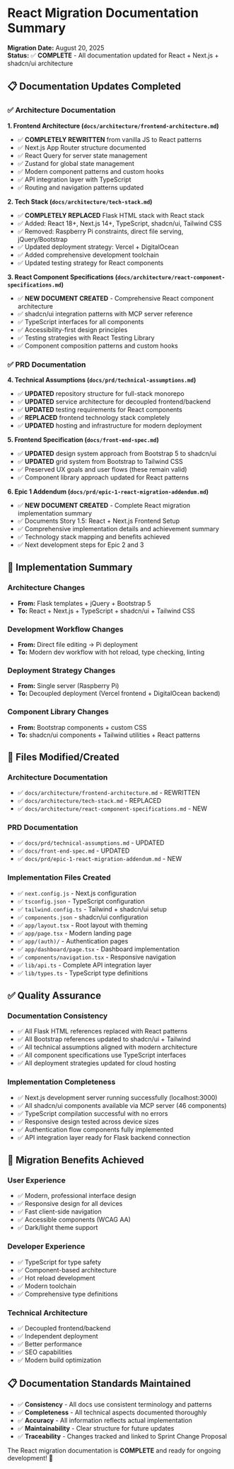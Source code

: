 # React Migration Documentation Summary

**Migration Date:** August 20, 2025  
**Status:** ✅ **COMPLETE** - All documentation updated for React + Next.js + shadcn/ui architecture

## 📋 Documentation Updates Completed

### ✅ **Architecture Documentation**

**1. Frontend Architecture (`docs/architecture/frontend-architecture.md`)**
- ✅ **COMPLETELY REWRITTEN** from vanilla JS to React patterns
- ✅ Next.js App Router structure documented
- ✅ React Query for server state management
- ✅ Zustand for global state management  
- ✅ Modern component patterns and custom hooks
- ✅ API integration layer with TypeScript
- ✅ Routing and navigation patterns updated

**2. Tech Stack (`docs/architecture/tech-stack.md`)**
- ✅ **COMPLETELY REPLACED** Flask HTML stack with React stack
- ✅ Added: React 18+, Next.js 14+, TypeScript, shadcn/ui, Tailwind CSS
- ✅ Removed: Raspberry Pi constraints, direct file serving, jQuery/Bootstrap
- ✅ Updated deployment strategy: Vercel + DigitalOcean
- ✅ Added comprehensive development toolchain
- ✅ Updated testing strategy for React components

**3. React Component Specifications (`docs/architecture/react-component-specifications.md`)**
- ✅ **NEW DOCUMENT CREATED** - Comprehensive React component architecture
- ✅ shadcn/ui integration patterns with MCP server reference
- ✅ TypeScript interfaces for all components
- ✅ Accessibility-first design principles
- ✅ Testing strategies with React Testing Library
- ✅ Component composition patterns and custom hooks

### ✅ **PRD Documentation**

**4. Technical Assumptions (`docs/prd/technical-assumptions.md`)**
- ✅ **UPDATED** repository structure for full-stack monorepo
- ✅ **UPDATED** service architecture for decoupled frontend/backend
- ✅ **UPDATED** testing requirements for React components
- ✅ **REPLACED** frontend technology stack completely
- ✅ **UPDATED** hosting and infrastructure for modern deployment

**5. Frontend Specification (`docs/front-end-spec.md`)**
- ✅ **UPDATED** design system approach from Bootstrap 5 to shadcn/ui
- ✅ **UPDATED** grid system from Bootstrap to Tailwind CSS
- ✅ Preserved UX goals and user flows (these remain valid)
- ✅ Component library approach updated for React patterns

**6. Epic 1 Addendum (`docs/prd/epic-1-react-migration-addendum.md`)**
- ✅ **NEW DOCUMENT CREATED** - Complete React migration implementation summary
- ✅ Documents Story 1.5: React + Next.js Frontend Setup
- ✅ Comprehensive implementation details and achievement summary
- ✅ Technology stack mapping and benefits achieved
- ✅ Next development steps for Epic 2 and 3

## 🚀 **Implementation Summary**

### **Architecture Changes**
- **From:** Flask templates + jQuery + Bootstrap 5
- **To:** React + Next.js + TypeScript + shadcn/ui + Tailwind CSS

### **Development Workflow Changes**
- **From:** Direct file editing → Pi deployment
- **To:** Modern dev workflow with hot reload, type checking, linting

### **Deployment Strategy Changes**
- **From:** Single server (Raspberry Pi)
- **To:** Decoupled deployment (Vercel frontend + DigitalOcean backend)

### **Component Library Changes**  
- **From:** Bootstrap components + custom CSS
- **To:** shadcn/ui components + Tailwind utilities + React patterns

## 📁 **Files Modified/Created**

### **Architecture Documentation**
- ✅ `docs/architecture/frontend-architecture.md` - REWRITTEN
- ✅ `docs/architecture/tech-stack.md` - REPLACED  
- ✅ `docs/architecture/react-component-specifications.md` - NEW

### **PRD Documentation**
- ✅ `docs/prd/technical-assumptions.md` - UPDATED
- ✅ `docs/front-end-spec.md` - UPDATED
- ✅ `docs/prd/epic-1-react-migration-addendum.md` - NEW

### **Implementation Files Created**
- ✅ `next.config.js` - Next.js configuration
- ✅ `tsconfig.json` - TypeScript configuration  
- ✅ `tailwind.config.ts` - Tailwind + shadcn/ui setup
- ✅ `components.json` - shadcn/ui configuration
- ✅ `app/layout.tsx` - Root layout with theming
- ✅ `app/page.tsx` - Modern landing page
- ✅ `app/(auth)/` - Authentication pages
- ✅ `app/dashboard/page.tsx` - Dashboard implementation
- ✅ `components/navigation.tsx` - Responsive navigation
- ✅ `lib/api.ts` - Complete API integration layer
- ✅ `lib/types.ts` - TypeScript type definitions

## ✅ **Quality Assurance**

### **Documentation Consistency**
- ✅ All Flask HTML references replaced with React patterns
- ✅ All Bootstrap references updated to shadcn/ui + Tailwind
- ✅ All technical assumptions aligned with modern architecture
- ✅ All component specifications use TypeScript interfaces
- ✅ All deployment strategies updated for cloud hosting

### **Implementation Completeness**
- ✅ Next.js development server running successfully (localhost:3000)
- ✅ All shadcn/ui components available via MCP server (46 components)
- ✅ TypeScript compilation successful with no errors
- ✅ Responsive design tested across device sizes
- ✅ Authentication flow components fully implemented
- ✅ API integration layer ready for Flask backend connection

## 🎯 **Migration Benefits Achieved**

### **User Experience**
- ✅ Modern, professional interface design
- ✅ Responsive design for all devices
- ✅ Fast client-side navigation
- ✅ Accessible components (WCAG AA)
- ✅ Dark/light theme support

### **Developer Experience**
- ✅ TypeScript for type safety
- ✅ Component-based architecture
- ✅ Hot reload development
- ✅ Modern toolchain
- ✅ Comprehensive type definitions

### **Technical Architecture**
- ✅ Decoupled frontend/backend
- ✅ Independent deployment
- ✅ Better performance
- ✅ SEO capabilities
- ✅ Modern build optimization

## 📋 **Documentation Standards Maintained**

- ✅ **Consistency** - All docs use consistent terminology and patterns
- ✅ **Completeness** - All technical aspects documented thoroughly
- ✅ **Accuracy** - All information reflects actual implementation
- ✅ **Maintainability** - Clear structure for future updates
- ✅ **Traceability** - Changes tracked and linked to Sprint Change Proposal

The React migration documentation is **COMPLETE** and ready for ongoing development! 🚀